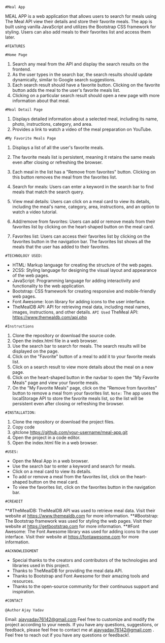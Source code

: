 `#Meal App `

MEAL APP is a web application that allows users to search for meals using The Meal API view their details and store their favorite meals. The app is built using vanilla JavaScript and utilizes the Bootstrap CSS framework for styling. Users can also add meals to their favorites list and access them later.

`#FEATURES`

`#Home Page`
1. Search any meal from the API and display the search results on the frontend.
2. As the user types in the search bar, the search results should update dynamically, similar to Google search suggestions.
3. Each search result should have a favorite button. Clicking on the favorite button adds the meal to the user's favorite meals list.
4. Clicking on a particular search result should open a new page with more information about that meal.

`#Meal Detail Page`
1. Displays detailed information about a selected meal, including its name, photo, instructions, category, and area.
2. Provides a link to watch a video of the meal preparation on YouTube.

`#My Favorite Meals Page`
1. Displays a list of all the user's favorite meals.
2. The favorite meals list is persistent, meaning it retains the same meals even after closing or refreshing the browser.
3. Each meal in the list has a "Remove from favorites" button. Clicking on this button removes the meal from the favorites list.

4. Search for meals: Users can enter a keyword in the search bar to find meals that match the search query.
5. View meal details: Users can click on a meal card to view its details, including the meal's name, category, area, instructions, and an option to watch a video tutorial.
6. Add/remove from favorites: Users can add or remove meals from their favorites list by clicking on the heart-shaped button on the meal card.
7. Favorites list: Users can access their favorites list by clicking on the favorites button in the navigation bar. The favorites list shows all the meals that the user has added to their favorites.

`#TECHNOLOGY USED:`

*  HTML: Markup language for creating the structure of the web pages.
* 2CSS: Styling language for designing the visual layout and appearance of the web pages.
* JavaScript: Programming language for adding interactivity and functionality to the web application.
* Bootstrap: CSS framework for creating responsive and mobile-friendly web pages.
* Font Awesome: Icon library for adding icons to the user interface.
* TheMealDB API: API for retrieving meal data, including meal names, images, instructions, and other details.
`API Used`
TheMeal API: https://www.themealdb.com/api.php

`#Instructions`

1. Clone the repository or download the source code.
2. Open the index.html file in a web browser.
3. Use the search bar to search for meals. The search results will be displayed on the page.
4. Click on the "Favorite" button of a meal to add it to your favorite meals list.
5. Click on a search result to view more details about the meal on a new page.
6. Click on the heart-shaped button in the navbar to open the "My Favorite Meals" page and view your favorite meals.
7. On the "My Favorite Meals" page, click on the "Remove from favorites" button to remove a meal from your favorites list.
`Note:` The app uses the localStorage API to store the favorite meals list, so the list will be persistent even after closing or refreshing the browser.

`#INSTALLATION:`

1. Clone the repository or download the project files.
2. Copy code
3. gitclone https://github.com/your-username/meal-app.git
4. Open the project in a code editor.
5. Open the index.html file in a web browser.

`#USES:`
* Open the Meal App in a web browser.
* Use the search bar to enter a keyword and search for meals.
* Click on a meal card to view its details.
* To add or remove a meal from the favorites list, click on the heart-shaped button on the meal card.
* To view the favorites list, click on the favorites button in the navigation bar.

`#CREADIT`

**#TheMealDB: TheMealDB API was used to retrieve meal data. Visit their website at https://www.themealdb.com for more information.
**#Bootstrap: The Bootstrap framework was used for styling the web pages. Visit their website at https://getbootstrap.com for more information.
**#Font Awesome: The Font Awesome library was used for adding icons to the user interface. Visit their website at https://fontawesome.com for more information.

`#ACKNOWLEDGMENT`
* Special thanks to the creators and contributors of the technologies and libraries used in this project.
* Thanks to TheMealDB for providing the meal data API.
* Thanks to Bootstrap and Font Awesome for their amazing tools and resources.
* Thanks to the open-source community for their continuous support and inspiration.

`#CONTACT`

`@Author`
`Ajay Yadav`

Email: ajayyadav76142@gmail.com
Feel free to customize and modify the project according to your needs.
If you have any questions, suggestions, or feedback, please feel free to contact me at ajayyadav76142@gmail.com .
Feel free to reach out if you have any questions or feedback!.











